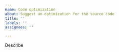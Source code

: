 ```yaml
---
name: Code optimization
about: Suggest an optimization for the source code
title: ''
labels: ''
assignees: ''

---
```


Describe
